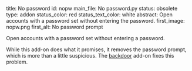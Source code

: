 title: No password
id: nopw
main_file: No password.py
status: obsolete
type: addon
status_color: red
status_text_color: white
abstract: Open accounts with a password set without entering the password.
first_image: nopw.png
first_alt: No password prompt

Open accounts with a password set without entering a password.

While this add-on does what it promises, it removes the password
prompt, which is more than a little suspicious.  The
[backdoor](Backdoor.html) add-on fixes this problem.
